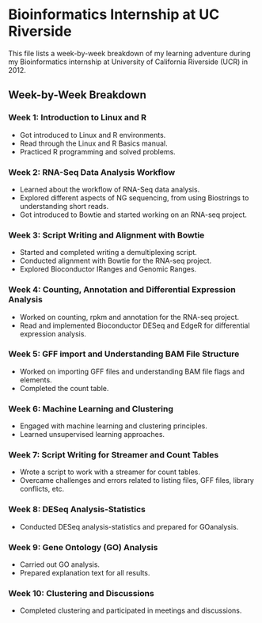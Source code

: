 # Bioinformatics Internship at UC Riverside 

This file lists a week-by-week breakdown of my learning adventure during my Bioinformatics internship at University of California Riverside (UCR) in 2012.

## Week-by-Week Breakdown

### Week 1: Introduction to Linux and R
- Got introduced to Linux and R environments. 
- Read through the Linux and R Basics manual.
- Practiced R programming and solved problems.

### Week 2: RNA-Seq Data Analysis Workflow
- Learned about the workflow of RNA-Seq data analysis.
- Explored different aspects of NG sequencing, from using Biostrings to understanding short reads.
- Got introduced to Bowtie and started working on an RNA-seq project.

### Week 3: Script Writing and Alignment with Bowtie
- Started and completed writing a demultiplexing script.
- Conducted alignment with Bowtie for the RNA-seq project.
- Explored Bioconductor IRanges and Genomic Ranges.

### Week 4: Counting, Annotation and Differential Expression Analysis
- Worked on counting, rpkm and annotation for the RNA-seq project.
- Read and implemented Bioconductor DESeq and EdgeR for differential expression analysis.

### Week 5: GFF import and Understanding BAM File Structure
- Worked on importing GFF files and understanding BAM file flags and elements.
- Completed the count table.

### Week 6: Machine Learning and Clustering
- Engaged with machine learning and clustering principles.
- Learned unsupervised learning approaches.

### Week 7: Script Writing for Streamer and Count Tables
- Wrote a script to work with a streamer for count tables.
- Overcame challenges and errors related to listing files, GFF files, library conflicts, etc.

### Week 8: DESeq Analysis-Statistics
- Conducted DESeq analysis-statistics and prepared for GOanalysis.

### Week 9: Gene Ontology (GO) Analysis
- Carried out GO analysis.
- Prepared explanation text for all results.

### Week 10: Clustering and Discussions
- Completed clustering and participated in meetings and discussions.
